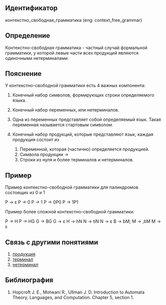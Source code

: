 ## Идентификатор

контекстно_свободная_грамматика (eng: context_free_grammar)

## Определение

Контекстно-свободная грамматика - частный случай формальной грамматики, у которой левые части всех продукций являются одиночными нетерминалами.

## Пояснение

У контекстно-свободной грамматики есть 4 важных компонента:

1. Конечный набор символов, формирующих строки определяемого языка.
2. Конечный набор переменных, или нетерминалов.
3. Одна из переменных представляет собой определяемый язык. Такая переменная называется стартовым символом.
4. Конечный набор продукций, которые представляют язык, каждая продукция состоит из 

    1. Переменной, которая (частично) определяется продукцией.
    2. Символа продукции ->
    3. Строки из нуля и более терминалов и нетерминалов.

## Пример

Пример контекстно-свободной грамматики для палиндромов состоящих из 0 и 1

P -> ε
P -> 0
P -> 1
P -> 0P0
P -> 1P1

Пример более сложной контекстно-свободной грамматики:

P -> H	    P -> HG	 	G -> BG	   G -> ε
H -> hN	    N -> tiN  	N -> ε
B -> bM; 	M -> ,bM	M -> ε

## Связь с другими понятиями

1. [продукция](production.md)
2. [терминал](terminal.md)
3. [нетерминал](nonterminal.md)

## Библиография

1. Hopcroft J. E., Motwani R., Ullman J. D. Introduction to Automata Theory, Languages, and Computation. Chapter 5, section 1.